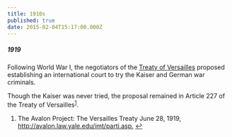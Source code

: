 ```yaml
---
title: 1910s
published: true
date: 2015-02-04T15:17:00.000Z
---
```



##### 1919

Following World War I, the negotiators of the [Treaty of Versailles](http://avalon.law.yale.edu/imt/parti.asp) proposed establishing an international court to try the Kaiser and German war criminals.

Though the Kaiser was never tried, the proposal remained in Article 227 of the Treaty of Versailles<sup id="fnref:Source1919"><a class="footnote" href="#fn:Source1919">1</a></sup>.

<div class="footnotes"><ol><li id="fn:Source1919"><p>The Avalon Project: The Versailles Treaty June 28, 1919, <a href="http://avalon.law.yale.edu/imt/parti.asp">http://avalon.law.yale.edu/imt/parti.asp.</a> <a class="reversefootnote" href="#fnref:Source1919">↩</a></p></li></ol></div>